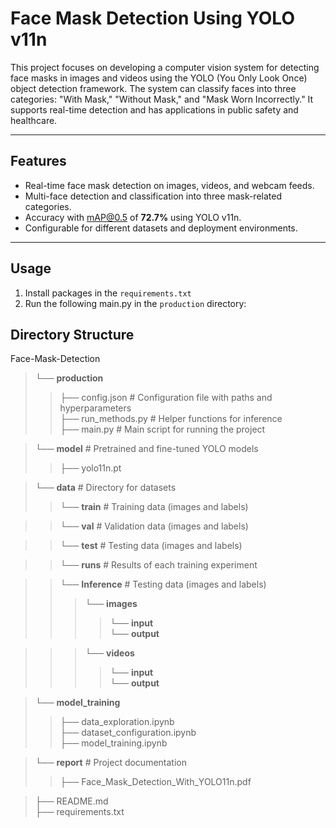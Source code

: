 # Face Mask Detection Using YOLO v11n

This project focuses on developing a computer vision system for detecting face masks in images and videos using the YOLO (You Only Look Once) object detection framework. The system can classify faces into three categories: "With Mask," "Without Mask," and "Mask Worn Incorrectly." It supports real-time detection and has applications in public safety and healthcare.

---

## **Features**
- Real-time face mask detection on images, videos, and webcam feeds.
- Multi-face detection and classification into three mask-related categories.
- Accuracy with mAP@0.5 of **72.7%** using YOLO v11n.
- Configurable for different datasets and deployment environments.

---

## **Usage**
1. Install packages in the `requirements.txt`
2. Run the following main.py in the `production` directory:

## **Directory Structure**
Face-Mask-Detection
> └── **production** 
>> ├── config.json # Configuration file with paths and hyperparameters \
>> ├── run_methods.py # Helper functions for inference \
>> ├── main.py # Main script for running the project 

> └── **model** # Pretrained and fine-tuned YOLO models
>> ├── yolo11n.pt 

> └── **data** # Directory for datasets
>> └── **train** # Training data (images and labels)

>> └── **val** # Validation data (images and labels)

>> └── **test** # Testing data (images and labels)

>> └── **runs** # Results of each training experiment

>> └── **Inference** # Testing data (images and labels)
>>> └── **images** 
>>>> └── **input** \
>>>> └── **output** 

>>> └── **videos** 
>>>> └── **input** \
>>>> └── **output** 

> └── **model_training** 
>> ├── data_exploration.ipynb \
>> ├── dataset_configuration.ipynb \
>> ├── model_training.ipynb 

> └── **report** # Project documentation
>> ├── Face_Mask_Detection_With_YOLO11n.pdf

> ├── README.md \
> ├── requirements.txt


